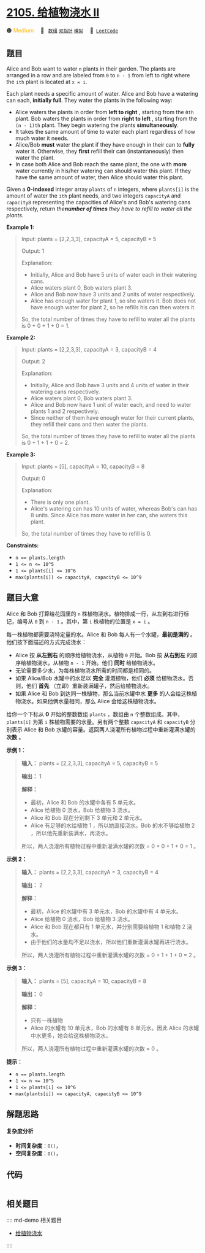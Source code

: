 # [2105. 给植物浇水 II](https://leetcode.com/problems/watering-plants-ii)

🟠 <font color=#ffb800>Medium</font>&emsp; 🔖&ensp; [`数组`](/leetcode/outline/tag/array.md) [`双指针`](/leetcode/outline/tag/two-pointers.md) [`模拟`](/leetcode/outline/tag/simulation.md)&emsp; 🔗&ensp;[`LeetCode`](https://leetcode.com/problems/watering-plants-ii)


## 题目

Alice and Bob want to water `n` plants in their garden. The plants are
arranged in a row and are labeled from `0` to `n - 1` from left to right where
the `ith` plant is located at `x = i`.

Each plant needs a specific amount of water. Alice and Bob have a watering can
each, **initially full**. They water the plants in the following way:

  * Alice waters the plants in order from **left to right** , starting from the `0th` plant. Bob waters the plants in order from **right to left** , starting from the `(n - 1)th` plant. They begin watering the plants **simultaneously**.
  * It takes the same amount of time to water each plant regardless of how much water it needs.
  * Alice/Bob **must** water the plant if they have enough in their can to **fully** water it. Otherwise, they **first** refill their can (instantaneously) then water the plant.
  * In case both Alice and Bob reach the same plant, the one with **more** water currently in his/her watering can should water this plant. If they have the same amount of water, then Alice should water this plant.

Given a **0-indexed** integer array `plants` of `n` integers, where
`plants[i]` is the amount of water the `ith` plant needs, and two integers
`capacityA` and `capacityB` representing the capacities of Alice's and Bob's
watering cans respectively, return _the**number of times** they have to refill
to water all the plants_.



**Example 1:**

> Input: plants = [2,2,3,3], capacityA = 5, capacityB = 5
> 
> Output: 1
> 
> Explanation:
> - Initially, Alice and Bob have 5 units of water each in their watering cans.
> - Alice waters plant 0, Bob waters plant 3.
> - Alice and Bob now have 3 units and 2 units of water respectively.
> - Alice has enough water for plant 1, so she waters it. Bob does not have enough water for plant 2, so he refills his can then waters it.
> 
> So, the total number of times they have to refill to water all the plants is 0 + 0 + 1 + 0 = 1.

**Example 2:**

> Input: plants = [2,2,3,3], capacityA = 3, capacityB = 4
> 
> Output: 2
> 
> Explanation:
> - Initially, Alice and Bob have 3 units and 4 units of water in their watering cans respectively.
> - Alice waters plant 0, Bob waters plant 3.
> - Alice and Bob now have 1 unit of water each, and need to water plants 1 and 2 respectively.
> - Since neither of them have enough water for their current plants, they refill their cans and then water the plants.
> 
> So, the total number of times they have to refill to water all the plants is 0 + 1 + 1 + 0 = 2.

**Example 3:**

> Input: plants = [5], capacityA = 10, capacityB = 8
> 
> Output: 0
> 
> Explanation:
> - There is only one plant.
> - Alice's watering can has 10 units of water, whereas Bob's can has 8 units. Since Alice has more water in her can, she waters this plant.
> 
> So, the total number of times they have to refill is 0.

**Constraints:**

  * `n == plants.length`
  * `1 <= n <= 10^5`
  * `1 <= plants[i] <= 10^6`
  * `max(plants[i]) <= capacityA, capacityB <= 10^9`


## 题目大意

Alice 和 Bob 打算给花园里的 `n` 株植物浇水。植物排成一行，从左到右进行标记，编号从 `0` 到 `n - 1` 。其中，第 `i`
株植物的位置是 `x = i` 。

每一株植物都需要浇特定量的水。Alice 和 Bob 每人有一个水罐，**最初是满的** 。他们按下面描述的方式完成浇水：

  *  Alice 按 **从左到右** 的顺序给植物浇水，从植物 `0` 开始。Bob 按 **从右到左** 的顺序给植物浇水，从植物 `n - 1` 开始。他们 **同时** 给植物浇水。
  * 无论需要多少水，为每株植物浇水所需的时间都是相同的。
  * 如果 Alice/Bob 水罐中的水足以 **完全** 灌溉植物，他们 **必须** 给植物浇水。否则，他们 **首先** （立即）重新装满罐子，然后给植物浇水。
  * 如果 Alice 和 Bob 到达同一株植物，那么当前水罐中水 **更多** 的人会给这株植物浇水。如果他俩水量相同，那么 Alice 会给这株植物浇水。

给你一个下标从 **0** 开始的整数数组 `plants` ，数组由 `n` 个整数组成。其中，`plants[i]` 为第 `i`
株植物需要的水量。另有两个整数 `capacityA` 和 `capacityB` 分别表示 Alice 和 Bob
水罐的容量。返回两人浇灌所有植物过程中重新灌满水罐的 **次数** 。



**示例 1：**

> 
> 
> 
> 
> 
> **输入：** plants = [2,2,3,3], capacityA = 5, capacityB = 5
> 
> **输出：** 1
> 
> **解释：**
> - 最初，Alice 和 Bob 的水罐中各有 5 单元水。
> - Alice 给植物 0 浇水，Bob 给植物 3 浇水。
> - Alice 和 Bob 现在分别剩下 3 单元和 2 单元水。
> - Alice 有足够的水给植物 1 ，所以她直接浇水。Bob 的水不够给植物 2 ，所以他先重新装满水，再浇水。
> 
> 所以，两人浇灌所有植物过程中重新灌满水罐的次数 = 0 + 0 + 1 + 0 = 1 。

**示例 2：**

> 
> 
> 
> 
> 
> **输入：** plants = [2,2,3,3], capacityA = 3, capacityB = 4
> 
> **输出：** 2
> 
> **解释：**
> - 最初，Alice 的水罐中有 3 单元水，Bob 的水罐中有 4 单元水。
> - Alice 给植物 0 浇水，Bob 给植物 3 浇水。
> - Alice 和 Bob 现在都只有 1 单元水，并分别需要给植物 1 和植物 2 浇水。
> - 由于他们的水量均不足以浇水，所以他们重新灌满水罐再进行浇水。
> 
> 所以，两人浇灌所有植物过程中重新灌满水罐的次数 = 0 + 1 + 1 + 0 = 2 。

**示例 3：**

> 
> 
> 
> 
> 
> **输入：** plants = [5], capacityA = 10, capacityB = 8
> 
> **输出：** 0
> 
> **解释：**
> - 只有一株植物
> - Alice 的水罐有 10 单元水，Bob 的水罐有 8 单元水。因此 Alice 的水罐中水更多，她会给这株植物浇水。
> 
> 所以，两人浇灌所有植物过程中重新灌满水罐的次数 = 0 。



**提示：**

  * `n == plants.length`
  * `1 <= n <= 10^5`
  * `1 <= plants[i] <= 10^6`
  * `max(plants[i]) <= capacityA, capacityB <= 10^9`


## 解题思路

#### 复杂度分析

- **时间复杂度**：`O()`，
- **空间复杂度**：`O()`，

## 代码

```javascript

```

## 相关题目

:::: md-demo 相关题目
- [给植物浇水](https://leetcode.com/problems/watering-plants)

::::
